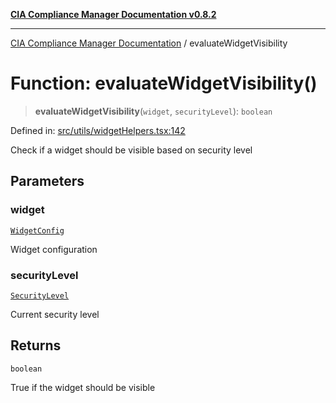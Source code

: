 [**CIA Compliance Manager Documentation v0.8.2**](../README.md)

***

[CIA Compliance Manager Documentation](../globals.md) / evaluateWidgetVisibility

# Function: evaluateWidgetVisibility()

> **evaluateWidgetVisibility**(`widget`, `securityLevel`): `boolean`

Defined in: [src/utils/widgetHelpers.tsx:142](https://github.com/Hack23/cia-compliance-manager/blob/423c5d261c747ade8ca2550e176aa05168b5a31e/src/utils/widgetHelpers.tsx#L142)

Check if a widget should be visible based on security level

## Parameters

### widget

[`WidgetConfig`](../interfaces/WidgetConfig.md)

Widget configuration

### securityLevel

[`SecurityLevel`](../type-aliases/SecurityLevel.md)

Current security level

## Returns

`boolean`

True if the widget should be visible
